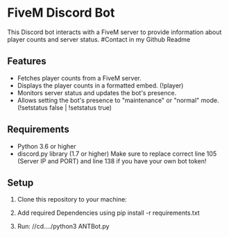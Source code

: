 
# FiveM Discord Bot


This Discord bot interacts with a FiveM server to provide information about player counts and server status.
#Contact in my Github Readme
## Features

- Fetches player counts from a FiveM server.
- Displays the player counts in a formatted embed. (!player)
- Monitors server status and updates the bot's presence.
- Allows setting the bot's presence to "maintenance" or "normal" mode. (!setstatus false | !setstatus true)

## Requirements

- Python 3.6 or higher
- discord.py library (1.7 or higher)
Make sure to replace correct line 105 (Server IP and PORT) and line 138 if you have your own bot token!
## Setup

1. Clone this repository to your machine:

2. Add required Dependencies using pip install -r requirements.txt
3. Run: //cd..../python3 ANTBot.py
 






   
